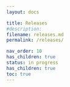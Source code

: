 ```yaml
---
layout: docs

title: Releases
#description:
filename: releases.md
permalink: /releases/

nav_order: 10
has_children: true
status: in progress
has_children: true
toc: true
---
```

